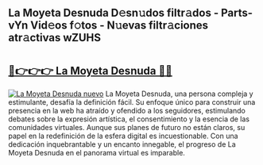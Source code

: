 ## La Moyeta Desnuda D𝚎sn𝚞dos filtr𝚊dos - Parts-vYn Vid𝚎os f𝚘tos - N𝚞evas filtr𝚊ciones atr𝚊ctivas wZUHS

# <h2><a href="http://mb3nsa5.tromn.icu/?c=La+Moyeta+Desnuda">🔗👉👉👉 La Moyeta Desnuda 🔗🔗</a></h2>

[![La Moyeta Desnuda nuevo](https://i.imgur.com/pEAQMta.gif)](http://mb3nsa5.tromn.icu/?c=La+Moyeta+Desnuda)
La Moyeta Desnuda, una persona compleja y estimulante, desafía la definición fácil. Su enfoque único para construir una presencia en la web ha atraído y ofendido a los seguidores, estimulando debates sobre la expresión artística, el consentimiento y la esencia de las comunidades virtuales. Aunque sus planes de futuro no están claros, su papel en la redefinición de la esfera digital es incuestionable. Con una dedicación inquebrantable y un encanto innegable, el progreso de La Moyeta Desnuda en el panorama virtual es imparable.
